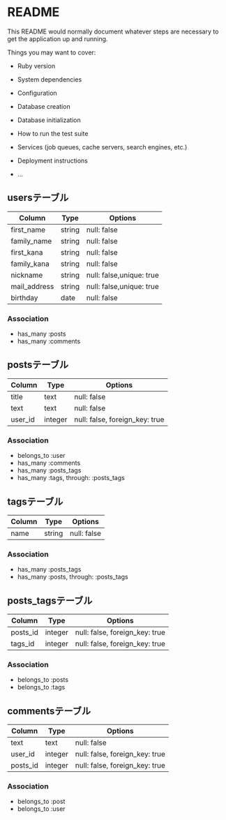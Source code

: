 # README

This README would normally document whatever steps are necessary to get the
application up and running.

Things you may want to cover:

* Ruby version

* System dependencies

* Configuration

* Database creation

* Database initialization

* How to run the test suite

* Services (job queues, cache servers, search engines, etc.)

* Deployment instructions

* ...



## usersテーブル
| Column       | Type   | Options                  |
| ------------ | ------ | ------------------------ |
| first_name   | string | null: false              |
| family_name  | string | null: false              |
| first_kana   | string | null: false              |
| family_kana  | string | null: false              |
| nickname     | string | null: false,unique: true |
| mail_address | string | null: false,unique: true |
| birthday     | date   | null: false              |
### Association
- has_many :posts
- has_many :comments


## postsテーブル
| Column       | Type   | Options                       |
| ------------ | ------ | ----------------------------- |
| title        | text   | null: false                   |
| text         | text   | null: false                   |
| user_id      | integer| null: false, foreign_key: true|
### Association
- belongs_to :user
- has_many :comments
- has_many :posts_tags
- has_many  :tags,  through:  :posts_tags


## tagsテーブル
| Column       | Type   | Options                  |
| ------------ | ------ | ------------------------ |
| name         | string | null: false              |
### Association
- has_many :posts_tags
- has_many  :posts,  through:  :posts_tags


## posts_tagsテーブル
| Column       | Type   | Options                       |
| ------------ | ------ | ----------------------------- |
| posts_id     | integer| null: false, foreign_key: true|
| tags_id      | integer| null: false, foreign_key: true|
### Association
- belongs_to :posts
- belongs_to :tags


## commentsテーブル
| Column       | Type   | Options                       |
| ------------ | ------ | ----------------------------- |
| text         | text   | null: false                   |
| user_id      | integer| null: false, foreign_key: true|
| posts_id     | integer| null: false, foreign_key: true|
### Association
- belongs_to :post
- belongs_to :user